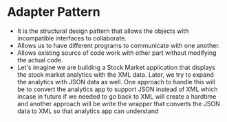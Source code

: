 # Adapter Pattern
- It is the structural design pattern that allows the objects with incompatible interfaces to collaborate.
- Allows us to have different programs to communicate with one another.
- Allows existing source of code work with other part without modifying the actual code.
- Let's imagine we are building a Stock Market application that displays the stock market analytics with the XML data. Later, we try to expand the analytics with JSON data as well. One approach to handle this will be to convert the analytics app to support JSON instead of XML which incase in future if we needed to go back to XML will create a hardtime and another approach will be write the wrapper that converts the JSON data to XML so that analytics app can understand
